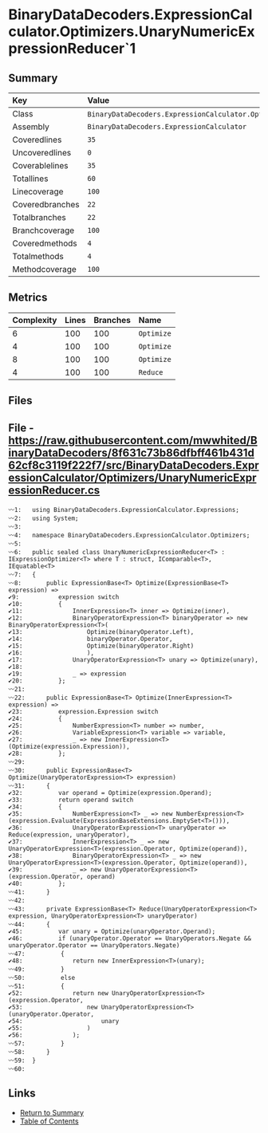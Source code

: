 ﻿# BinaryDataDecoders.ExpressionCalculator.Optimizers.UnaryNumericExpressionReducer`1

## Summary

| Key             | Value                                                                                |
| :-------------- | :----------------------------------------------------------------------------------- |
| Class           | `BinaryDataDecoders.ExpressionCalculator.Optimizers.UnaryNumericExpressionReducer`1` |
| Assembly        | `BinaryDataDecoders.ExpressionCalculator`                                            |
| Coveredlines    | `35`                                                                                 |
| Uncoveredlines  | `0`                                                                                  |
| Coverablelines  | `35`                                                                                 |
| Totallines      | `60`                                                                                 |
| Linecoverage    | `100`                                                                                |
| Coveredbranches | `22`                                                                                 |
| Totalbranches   | `22`                                                                                 |
| Branchcoverage  | `100`                                                                                |
| Coveredmethods  | `4`                                                                                  |
| Totalmethods    | `4`                                                                                  |
| Methodcoverage  | `100`                                                                                |

## Metrics

| Complexity | Lines | Branches | Name       |
| :--------- | :---- | :------- | :--------- |
| 6          | 100   | 100      | `Optimize` |
| 4          | 100   | 100      | `Optimize` |
| 8          | 100   | 100      | `Optimize` |
| 4          | 100   | 100      | `Reduce`   |

## Files

## File - https://raw.githubusercontent.com/mwwhited/BinaryDataDecoders/8f631c73b86dfbff461b431d62cf8c3119f222f7/src/BinaryDataDecoders.ExpressionCalculator/Optimizers/UnaryNumericExpressionReducer.cs

```CSharp
〰1:   using BinaryDataDecoders.ExpressionCalculator.Expressions;
〰2:   using System;
〰3:   
〰4:   namespace BinaryDataDecoders.ExpressionCalculator.Optimizers;
〰5:   
〰6:   public sealed class UnaryNumericExpressionReducer<T> : IExpressionOptimizer<T> where T : struct, IComparable<T>, IEquatable<T>
〰7:   {
〰8:       public ExpressionBase<T> Optimize(ExpressionBase<T> expression) =>
✔9:           expression switch
✔10:          {
✔11:              InnerExpression<T> inner => Optimize(inner),
✔12:              BinaryOperatorExpression<T> binaryOperator => new BinaryOperatorExpression<T>(
✔13:                  Optimize(binaryOperator.Left),
✔14:                  binaryOperator.Operator,
✔15:                  Optimize(binaryOperator.Right)
✔16:                  ),
✔17:              UnaryOperatorExpression<T> unary => Optimize(unary),
✔18:  
✔19:              _ => expression
✔20:          };
〰21:  
〰22:      public ExpressionBase<T> Optimize(InnerExpression<T> expression) =>
✔23:          expression.Expression switch
✔24:          {
✔25:              NumberExpression<T> number => number,
✔26:              VariableExpression<T> variable => variable,
✔27:              _ => new InnerExpression<T>(Optimize(expression.Expression)),
✔28:          };
〰29:  
〰30:      public ExpressionBase<T> Optimize(UnaryOperatorExpression<T> expression)
〰31:      {
✔32:          var operand = Optimize(expression.Operand);
✔33:          return operand switch
✔34:          {
✔35:              NumberExpression<T> _ => new NumberExpression<T>(expression.Evaluate(ExpressionBaseExtensions.EmptySet<T>())),
✔36:              UnaryOperatorExpression<T> unaryOperator => Reduce(expression, unaryOperator),
✔37:              InnerExpression<T> _ => new UnaryOperatorExpression<T>(expression.Operator, Optimize(operand)),
✔38:              BinaryOperatorExpression<T> _ => new UnaryOperatorExpression<T>(expression.Operator, Optimize(operand)),
✔39:              _ => new UnaryOperatorExpression<T>(expression.Operator, operand)
✔40:          };
〰41:      }
〰42:  
〰43:      private ExpressionBase<T> Reduce(UnaryOperatorExpression<T> expression, UnaryOperatorExpression<T> unaryOperator)
〰44:      {
✔45:          var unary = Optimize(unaryOperator.Operand);
✔46:          if (unaryOperator.Operator == UnaryOperators.Negate && unaryOperator.Operator == UnaryOperators.Negate)
〰47:          {
✔48:              return new InnerExpression<T>(unary);
〰49:          }
〰50:          else
〰51:          {
✔52:              return new UnaryOperatorExpression<T>(expression.Operator,
✔53:                  new UnaryOperatorExpression<T>(unaryOperator.Operator,
✔54:                      unary
✔55:                  )
✔56:              );
〰57:          }
〰58:      }
〰59:  }
〰60:  
```

## Links

* [Return to Summary](Summary.md)
* [Table of Contents](../TOC.md)

